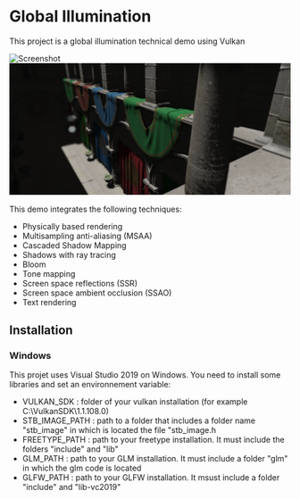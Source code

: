 # Global Illumination

This project is a global illumination technical demo using Vulkan

![Screenshot](https://github.com/arthur-monteiro/Global-Illumination/blob/master/Pictures%20description/Capture.PNG)
![Screenshot](https://github.com/arthur-monteiro/Global-Illumination/blob/master/Pictures%20description/Capture_2.png)

This demo integrates the following techniques:
* Physically based rendering
* Multisampling anti-aliasing (MSAA)
* Cascaded Shadow Mapping
* Shadows with ray tracing
* Bloom
* Tone mapping
* Screen space reflections (SSR)
* Screen space ambient occlusion (SSAO)
* Text rendering

## Installation

### Windows

This projet uses Visual Studio 2019 on Windows.
You need to install some libraries and set an environnement variable:
* VULKAN_SDK : folder of your vulkan installation (for example C:\VulkanSDK\1.1.108.0)
* STB_IMAGE_PATH : path to a folder that includes a folder name "stb_image" in which is located the file "stb_image.h
* FREETYPE_PATH : path to your freetype installation. It must include the folders "include" and "lib"
* GLM_PATH : path to your GLM installation. It must include a folder "glm" in which the glm code is located
* GLFW_PATH : path to your GLFW installation. It msust include a folder "include" and "lib-vc2019"
